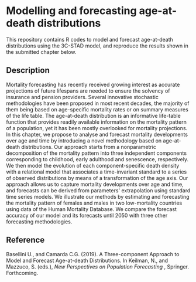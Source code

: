 # Modelling and forecasting age-at-death distributions
This repository contains R codes to model and forecast age-at-death distributions using the 3C-STAD model, and reproduce the results shown in the submitted chapter below.

## Description
Mortality forecasting has recently received growing interest as accurate projections of future lifespans are needed to ensure the solvency of insurance and pension providers. Several innovative stochastic methodologies have been proposed in most recent decades, the majority of them being based on age-specific mortality rates or on summary measures of the life table. The age-at-death distribution is an informative life-table function that provides readily available information on the mortality pattern of a population, yet it has been mostly overlooked for mortality projections. In this chapter, we propose to analyse and forecast mortality developments over age and time by introducing a novel methodology based on age-at-death distributions. Our approach starts from a nonparametric decomposition of the mortality pattern into three independent components corresponding to childhood, early adulthood and senescence, respectively. We then model the evolution of each component-specific death density with a relational model that associates a time-invariant standard to a series of observed distributions by means of a transformation of the age axis. Our approach allows us to capture mortality developments over age and time, and forecasts can be derived from parameters' extrapolation using standard time series models. We illustrate our methods by estimating and forecasting the mortality pattern of females and males in two low-mortality countries using data of the Human Mortality Database. We compare the forecast accuracy of our model and its forecasts until 2050 with three other forecasting methodologies.


## Reference
Basellini U., and Camarda C.G. (2019). A Three-component Approach to Model and Forecast Age-at-death Distributions. In Keilman, N., and Mazzuco, S. (eds.), _New Perspectives on Population Forecasting_ , Springer. Forthcoming.


